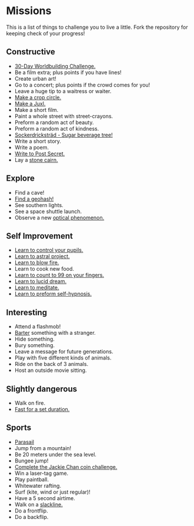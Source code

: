 Missions
========

This is a list of things to challenge you to live a little.
Fork the repository for keeping check of your progress!

Constructive
------------
* [30-Day Worldbuilding Challenge.](http://forums.tigsource.com/index.php?topic=23011.0)
* Be a film extra; plus points if you have lines!
* Create urban art!
* Go to a concert; plus points if the crowd comes for you!
* Leave a huge tip to a waitress or waiter.
* [Make a crop circle.](http://www.wikihow.com/Make-a-Crop-Circle)
* [Make a Juxl.](http://www.wikihow.com/Create-and-Work-a-Juxl-Puzzle)
* Make a short film.
* Paint a whole street with street-crayons.
* Preform a random act of beauty.
* Preform a random act of kindness.
* [Sockerdricksträd - Sugar beverage tree!](http://www.heylisa.net/tag/sockerdrickatrad/)
* Write a short story.
* Write a poem.
* [Write to Post Secret.](http://www.postsecretcommunity.com/news-faq/mail-secrets)
* Lay a [stone cairn.](http://farm4.static.flickr.com/3014/3107804862_b9d5a7875f.jpg)

Explore
-------
* Find a cave!
* [Find a geohash!](http://wiki.xkcd.com/geohashing/Main_Page)
* See southern lights.
* See a space shuttle launch.
* Observe a new [optical phenomenon.](http://en.wikipedia.org/wiki/Optical_phenomenon)

Self Improvement
----------------
* [Learn to control your pupils.](http://www.wikihow.com/Dilate-or-Shrink-Your-Pupils-on-Command)
* [Learn to astral project.](http://en.wikipedia.org/wiki/Astral_projection)
* [Learn to blow fire.](http://www.wikihow.com/Blow-Fire)
* Learn to cook new food.
* [Learn to count to 99 on your fingers.](http://www.wikihow.com/Count-to-99-on-Your-Fingers)
* [Learn to lucid dream.](http://www.wikihow.com/Lucid-Dream)
* [Learn to meditate.](http://www.wikihow.com/Meditate)
* [Learn to preform self-hypnosis.](http://www.wikihow.com/Perform-Self-Hypnosis)

Interesting
-----------
* Attend a flashmob!
* [Barter](http://en.wikipedia.org/wiki/Barter) something with a stranger.
* Hide something.
* Bury something.
* Leave a message for future generations.
* Play with five different kinds of animals.
* Ride on the back of 3 animals.
* Host an outside movie sitting.

Slightly dangerous
------------------
* Walk on fire.
* [Fast for a set duration.](http://en.wikipedia.org/wiki/Fasting)

Sports
------
* [Parasail](http://en.wikipedia.org/wiki/Parasailing)
* Jump from a mountain!
* Be 20 meters under the sea level.
* Bungee jump!
* [Complete the Jackie Chan coin challenge.](http://www.youtube.com/watch?v=4vk3tlSJzqc)
* Win a laser-tag game.
* Play paintball.
* Whitewater rafting.
* Surf (kite, wind or just regular)!
* Have a 5 second airtime.
* Walk on a [slackline.](http://en.wikipedia.org/wiki/Slacklining)
* Do a frontflip.
* Do a backflip.
